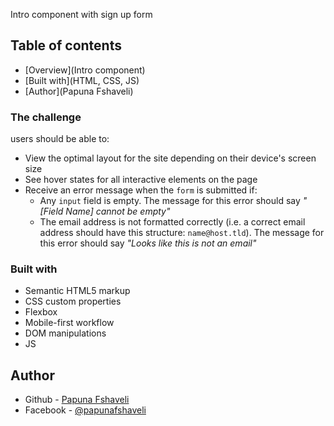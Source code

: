 Intro component with sign up form

## Table of contents

- [Overview](Intro component)
- [Built with](HTML, CSS, JS)
- [Author](Papuna Fshaveli)

### The challenge

users should be able to:

- View the optimal layout for the site depending on their device's screen size
- See hover states for all interactive elements on the page
- Receive an error message when the `form` is submitted if:
  - Any `input` field is empty. The message for this error should say _"[Field Name] cannot be empty"_
  - The email address is not formatted correctly (i.e. a correct email address should have this structure: `name@host.tld`). The message for this error should say _"Looks like this is not an email"_

### Built with

- Semantic HTML5 markup
- CSS custom properties
- Flexbox
- Mobile-first workflow
- DOM manipulations
- JS

## Author

- Github - [Papuna Fshaveli](https://github.com/papunafshaveli)
- Facebook - [@papunafshaveli](https://www.facebook.com/papunafshaveli)
